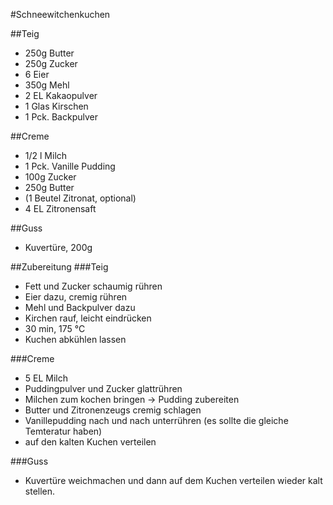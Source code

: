 #Schneewitchenkuchen

##Teig

* 250g Butter
* 250g Zucker
* 6 Eier
* 350g Mehl
* 2 EL Kakaopulver
* 1 Glas Kirschen
* 1 Pck. Backpulver

##Creme
* 1/2 l Milch
* 1 Pck. Vanille Pudding
* 100g Zucker
* 250g Butter
* (1 Beutel Zitronat, optional)
* 4 EL Zitronensaft

##Guss
* Kuvertüre, 200g

##Zubereitung
###Teig
* Fett und Zucker schaumig rühren
* Eier dazu, cremig rühren
* Mehl und Backpulver dazu
* Kirchen rauf, leicht eindrücken
* 30 min, 175 °C
* Kuchen abkühlen lassen

###Creme
* 5 EL Milch 
* Puddingpulver und Zucker glattrühren
* Milchen zum kochen bringen -> Pudding zubereiten
* Butter und Zitronenzeugs cremig schlagen
* Vanillepudding nach und nach unterrühren (es sollte die gleiche Temteratur haben)
* auf den kalten Kuchen verteilen

###Guss
* Kuvertüre weichmachen und dann auf dem Kuchen verteilen wieder kalt stellen.
